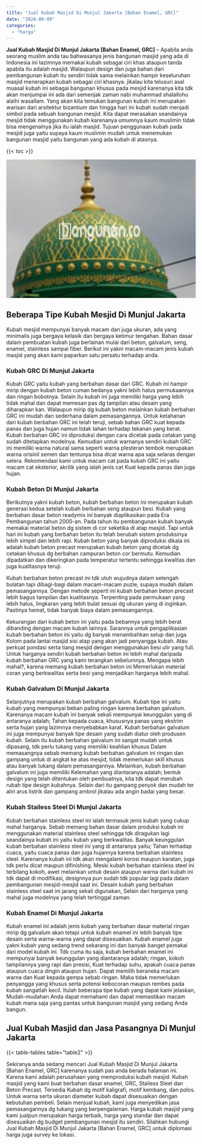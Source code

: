 ```yaml
---
title: "Jual Kubah Masjid Di Munjul Jakarta [Bahan Enamel, GRC]"
date: "2024-09-09"
categories: 
  - "harga"
---
```


**Jual Kubah Masjid Di Munjul Jakarta \[Bahan Enamel, GRC\]** – Apabila anda seorang muslim anda tau bahwasanya jenis bangunan masjid yang ada di Indonesia ini lazimnya memakai kubah sebagai ciri khas ataupun tanda apabila itu adalah masjid. Walaupun design dan juga bahan dari pembangunan kubah itu sendiri tidak sama melainkan hampir keseluruhan masjid menerapkan kubah sebagai ciri khasnya. jikalau kita telusuri asal muasal kubah ini sebagai bangunan khusus pada mesjid karenanya kita tdk akan menjumpai ini ada dari semenjak zaman nabi muhammad shalallohu alaihi wasallam. Yang akan kita temukan bangunan kubah ini merupakan warisan dari arsitektur bizantium dan hingga hari ini kubah sudah menjadi simbol pada sebuah bangunan mesjid. Kita dapat merasakan seandainya mesjid tidak menggunakan kubah karenanya umumnya kaum muslimin tidak bisa mengenalnya jika itu ialah masjid. Tujuan penggunaan kubah pada mesjid juga yaitu supaya kaum muslimin mudah untuk menemukan bangunan masjid yaitu bangunan yang ada kubah di atasnya.

{{< toc >}}

![Jual Kubah Masjid Di Munjul Jakarta [Bahan Enamel, GRC]](/images/jual-kubah-masjid-21.png)

## Beberapa Tipe Kubah Mesjid Di Munjul Jakarta

Kubah mesjid mempunyai banyak macam dan juga ukuran, ada yang minimalis juga bergaya kelasik dan bergaya ketimur tengahan. Bahan dasar dalam pembuatan kubah juga berlainan mulai dari beton, galvalum, seng, enamel, stainless sampai fiber. Berikut ini yakni macam-macam jenis kubah masjid yang akan kami paparkan satu persatu terhadap anda.

### Kubah GRC Di Munjul Jakarta

Kubah GRC yaitu kubah yang berbahan dasar dari GRC. Kubah ini hampir mirip dengan kubah beton cuman bedanya yakni lebih halus permukaannya dan ringan bobotnya. Selain itu kubah ini juga memiliki harga yang lebih tidak mahal dan dapat memesan pas dg tampilan atau desain yang diharapkan kan. Walaupun mirip dg kubah beton melainkan kubah berbahan GRC ini mudah dan sederhana dalam pemasangannya. Untuk ketahanan dari kubah berbahan GRC ini telah teruji, sebab bahan GRC kuat kepada panas dan juga hujan namun tidak tahan terhadap tekanan yang berat. Kubah berbahan GRC ini diproduksi dengan cara dicetak pada cetakan yang sudah ditetapkan modelnya. Kemudian untuk warnanya sendiri kubah GRC ini memiliki warna natural sama seperti warna plesteran tembok merupakan warna orisinil semen dan tentunya bisa dicat warna apa saja selaras dengan selera. Rekomendasi kami untuk macam cat pada kubah GRC ini yaitu macam cat eksterior, akrilik yang ialah jenis cat Kuat kepada panas dan juga hujan.

### Kubah Beton Di Munjul Jakarta

Berikutnya yakni kubah beton, kubah berbahan beton ini merupakan kubah generasi kedua setelah kubah berbahan seng ataupun besi. Kubah yang berbahan dasar beton readymix ini banyak diaplikasikan pada Era Pembangunan tahun 2000-an. Pada tahun itu pembangunan kubah banyak memakai material beton dg sistem di cor seketika di atap masjid. Tapi untuk hari ini kubah yang berbahan beton itu telah berubah sistem produksinya lebih simpel dan lebih rapi. Kubah beton yang banyak diproduksi dikala ini adalah kubah beton precast merupakan kubah beton yang dicetak dg cetakan khusus dg berbahan campuran beton cor bermutu. Kemudian dipadatkan dan dikeringkan pada temperatur tertentu sehingga kwalitas dan juga kualitasnya teruji.

Kubah berbahan beton precast ini tdk utuh wujudnya dalam setengah bulatan tapi dibagi-bagi dalam macam-macam puzle, supaya mudah dalam pemasangannya. Dengan metode seperti ini kubah berbahan beton precast lebih bagus tampilan dan kualitasnya. Terpenting pada permukaan yang lebih halus, lingkaran yang lebih bulat sesuai dg ukuran yang di inginkan. Pastinya hemat, tidak banyak biaya dalam pemasangannya.

Kekurangan dari kubah beton ini yaitu pada bebannya yang lebih berat dibanding dengan macam kubah lainnya. Sarannya untuk pengaplikasian kubah berbahan beton ini yaitu dg banyak menambahkan selup dan juga Kolom pada lantai masjid sisi atap yang akan jadi penyangga kubah. Atau perkuat pondasi serta tiang mesjid dengan menggunakan besi ulir yang full. Untuk harganya sendiri kubah berbahan beton ini lebih mahal daripada kubah berbahan GRC yang kami terangkan sebelumnya. Mengapa lebih mahal?, karena memang kubah berbahan beton ini Memerlukan material coran yang berkwalitas serta besi yang menjadikan harganya lebih mahal.

### Kubah Galvalum Di Munjul Jakarta

Selanjutnya merupakan kubah berbahan galvalum. Kubah tipe ini yaitu kubah yang mempunyai beban paling ringan karena berbahan galvalum. Karenanya macam kubah ini banyak sekali mempunyai keunggulan yang di antaranya adalah; Tahan kepada cuaca, khususnya panas yang ekstrim serta hujan yang lazimnya menyebabkan karat. Kubah berbahan galvalum ini juga mempunyai banyak tipe desain yang sudah diatur oleh produsen kubah. Selain itu kubah berbahan galvalum ini sangat mudah untuk dipasang, tdk perlu tukang yang memiliki keahlian khusus Dalam memasangnya sebab memang kubah berbahan galvalum ini ringan dan gampang untuk di angkat ke atas mesjid, tidak memerlukan skill khusus atau banyak tukang dalam pemasangannya. Melainkan, kubah berbahan galvalum ini juga memiliki Kelemahan yang diantaranya adalah; bentuk design yang telah ditentukan oleh pembuatnya, kita tdk dapat merubah rubah tipe design kubahnya. Selain dari itu gampang penyok dan mudah ter aliri arus listrik dan gampang ambrol jikalau ada angin badai yang besar.

### Kubah Stailess Steel Di Munjul Jakarta

Kubah berbahan stainless steel ini ialah termasuk jenis kubah yang cukup mahal harganya. Sebab memang bahan dasar dalam produksi kubah ini menggunakan material stainless steel sehingga tdk diragukan lagi seandainya kubah ini yaitu kubah yang berkwalitas. Banyak keunggulan kubah berbahan stainless steel ini yang di antaranya yaitu; Tahan terhadap cuaca, yaitu cuaca panas dan juga hujannya karena berbahan stainless steel. Karenanya kubah ini tdk akan mengalami korosi maupun karatan, juga tdk perlu dicat maupun difinishing. Meski kubah berbahan stainless steel ini terbilang kokoh, awet melainkan untuk desain ataupun warna dari kubah ini tdk dapat di modifikasi, designnya pun sudah tdk popular lagi pada dalam pembangunan mesjid-mesjid saat ini. Desain kubah yang berbahan stainless steel saat ini jarang sekali digunakan, Selain dari harganya yang mahal juga modelnya yang telah tertinggal zaman.

### Kubah Enamel Di Munjul Jakarta

Kubah enamel ini adalah jenis kubah yang berbahan dasar material ringan mirip dg galvalum akan tetapi untuk kubah enamel ini lebih banyak tipe desain serta warna-warna yang dapat disesuaikan. Kubah enamel juga yakni kubah yang sedang trend sekarang ini dan banyak banget pemakai dari model kubah ini. Tdk cuma itu saja, kubah berbahan enamel ini mempunyai banyak keunggulan yang diantaranya adalah; ringan, kokoh tampilannya yang rapi dan presisi, Kuat terhadap suhu, apakah cuaca panas ataupun cuaca dingin ataupun hujan. Dapat memilih beraneka macam warna dan Kuat kepada gempa sebab ringan. Maka tidak memerlukan penyangga yang khusus serta potensi kebocoran maupun rembes pada kubah sangatlah kecil. Itulah beberapa tipe kubah yang dapat kami jelaskan, Mudah-mudahan Anda dapat memahami dan dapat memastikan macam kubah mana saja yang pantas untuk bangunan masjid yang sedang Anda bangun.

## Jual Kubah Masjid dan Jasa Pasangnya Di Munjul Jakarta

{{< table-tables table="table2" >}}

Sekiranya anda sedang mencari Jual Kubah Masjid Di Munjul Jakarta \[Bahan Enamel, GRC\] karenanya sudah pas anda berada halaman ini. Karena kami adalah perusahaan yang memproduksi kubah masjid. Kubah masjid yang kami buat berbahan dasar enamel, GRC, Stailess Steel dan Beton Precast. Tersedia Kubah dg motif kaligrafi, motif kembang, dan polos. Untuk warna serta ukuran diameter kubah dapat disesuaikan dengan kebutuhan pembeli. Selain menjual kubah, kami juga menyedikan jasa pemasangannya dg tukang yang berpengalaman. Harga kubah masjid yang kami jualpun merupakan harga terbaik, harga yang standar dan dapat disesuaikan dg budget pembangunan mesjid itu sendiri. Silahkan hubungi Jual Kubah Masjid Di Munjul Jakarta \[Bahan Enamel, GRC\] untuk diplomasi harga juga survey ke lokasi.
